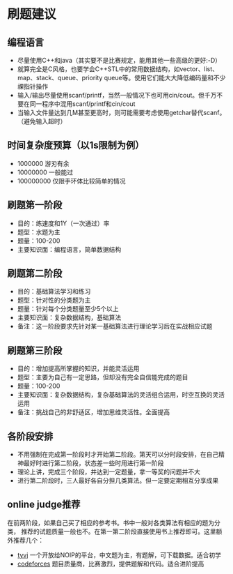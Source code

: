 # 刷题建议

## 编程语言
* 尽量使用C++和java（其实要不是比赛规定，能用其他一些高级的更好:-D）
* 就算完全是C风格，也要学会C++STL中的常用数据结构，如vector、list、map、stack、queue、priority queue等。使用它们能大大降低编码量和不少祼指针操作
* 输入/输出尽量使用scanf/printf，当然一般情况下也可用cin/cout。但千万不要在同一程序中混用scanf/printf和cin/cout
* 当输入文件量达到几M甚至更高时，则可能需要考虑使用getchar替代scanf。（避免输入超时）

## 时间复杂度预算（以1s限制为例）
* 1000000 游刃有余
* 10000000 一般能过
* 100000000 仅限手环体比较简单的情况

## 刷题第一阶段
* 目的：练速度和1Y（一次通过）率
* 题型：水题为主
* 题量：100-200
* 主要知识面：编程语言，简单数据结构

## 刷题第二阶段
* 目的：基础算法学习和练习
* 题型：针对性的分类题为主
* 题量：针对每个分类题量至少5个以上
* 主要知识面：复杂数据结构，基础算法
* 备注：这一阶段要求先针对某一基础算法进行理论学习后在实战相应试题

## 刷题第三阶段
* 目的：增加提高所掌握的知识，并能灵活运用
* 题型：主要为自己有一定思路，但却没有完全自信能完成的题目
* 题量：100-200
* 主要知识面：复杂数据结构，复杂基础算法的灵活组合运用，时空互换的灵活运用
* 备注：挑战自己的非舒适区，增加思维灵活性。全面提高

## 各阶段安排
* 不用强制在完成第一阶段时才开始第二阶段。第天可以分时段安排，在自己精神最好时进行第二阶段，状态差一些时用进行第一阶段
* 理论上讲，完成三个阶段，并达到一定题量，拿一等奖的问题并不大
* 进行第二阶段时，三人最好各自分担几类算法。但一定要定期相互分享成果

## online judge推荐
在前两阶段，如果自己买了相应的参考书。书中一般对各类算法有相应的题为分类，
推荐的试题质量一般也不。在第一第二阶段直接使用书上推荐即可。这里额外推荐几个：

* [tyvj](http://tyvj.cn) 一个开放给NOIP的平台，中文题为主，有题解，可下载数据。适合初学
* [codeforces](http://codeforces.com/) 题目质量商，比赛激烈，提供题解和代码。适合进阶提高


